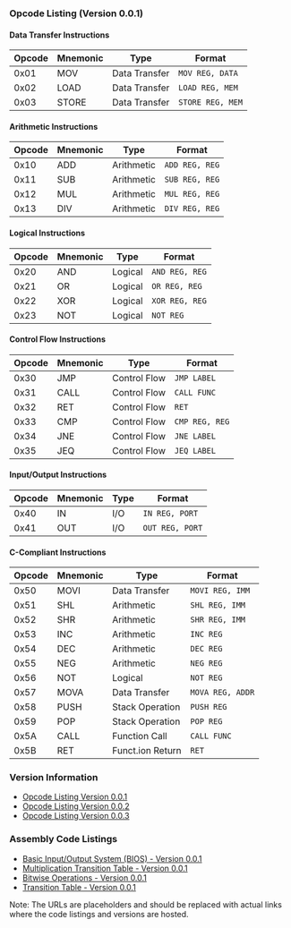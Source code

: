 ### Opcode Listing (Version 0.0.1)

#### Data Transfer Instructions
| Opcode | Mnemonic | Type         | Format       |
|--------|----------|--------------|--------------|
| 0x01   | MOV      | Data Transfer | `MOV REG, DATA` |
| 0x02   | LOAD     | Data Transfer | `LOAD REG, MEM` |
| 0x03   | STORE    | Data Transfer | `STORE REG, MEM` |

#### Arithmetic Instructions
| Opcode | Mnemonic | Type        | Format        |
|--------|----------|-------------|---------------|
| 0x10   | ADD      | Arithmetic  | `ADD REG, REG` |
| 0x11   | SUB      | Arithmetic  | `SUB REG, REG` |
| 0x12   | MUL      | Arithmetic  | `MUL REG, REG` |
| 0x13   | DIV      | Arithmetic  | `DIV REG, REG` |

#### Logical Instructions
| Opcode | Mnemonic | Type     | Format        |
|--------|----------|----------|---------------|
| 0x20   | AND      | Logical  | `AND REG, REG` |
| 0x21   | OR       | Logical  | `OR REG, REG`  |
| 0x22   | XOR      | Logical  | `XOR REG, REG` |
| 0x23   | NOT      | Logical  | `NOT REG`      |

#### Control Flow Instructions
| Opcode | Mnemonic | Type          | Format             |
|--------|----------|---------------|---------------------|
| 0x30   | JMP      | Control Flow  | `JMP LABEL`         |
| 0x31   | CALL     | Control Flow  | `CALL FUNC`         |
| 0x32   | RET      | Control Flow  | `RET`               |
| 0x33   | CMP      | Control Flow  | `CMP REG, REG`      |
| 0x34   | JNE      | Control Flow  | `JNE LABEL`         |
| 0x35   | JEQ      | Control Flow  | `JEQ LABEL`         |

#### Input/Output Instructions
| Opcode | Mnemonic | Type         | Format       |
|--------|----------|--------------|--------------|
| 0x40   | IN       | I/O          | `IN REG, PORT` |
| 0x41   | OUT      | I/O          | `OUT REG, PORT` |

#### C-Compliant Instructions
| Opcode | Mnemonic | Type             | Format              |
|--------|----------|------------------|----------------------|
| 0x50   | MOVI     | Data Transfer    | `MOVI REG, IMM`      |
| 0x51   | SHL      | Arithmetic       | `SHL REG, IMM`       |
| 0x52   | SHR      | Arithmetic       | `SHR REG, IMM`       |
| 0x53   | INC      | Arithmetic       | `INC REG`            |
| 0x54   | DEC      | Arithmetic       | `DEC REG`            |
| 0x55   | NEG      | Arithmetic       | `NEG REG`            |
| 0x56   | NOT      | Logical          | `NOT REG`            |
| 0x57   | MOVA     | Data Transfer    | `MOVA REG, ADDR`     |
| 0x58   | PUSH     | Stack Operation  | `PUSH REG`           |
| 0x59   | POP      | Stack Operation  | `POP REG`            |
| 0x5A   | CALL     | Function Call    | `CALL FUNC`          |
| 0x5B   | RET      | Funct.ion Return  | `RET`                |

### Version Information
- [Opcode Listing Version 0.0.1](#)
- [Opcode Listing Version 0.0.2](#)
- [Opcode Listing Version 0.0.3](#)

### Assembly Code Listings
- [Basic Input/Output System (BIOS) - Version 0.0.1](#)
- [Multiplication Transition Table - Version 0.0.1](#)
- [Bitwise Operations - Version 0.0.1](#)
- [Transition Table - Version 0.0.1](#)

Note: The URLs are placeholders and should be replaced with actual links where the code listings and versions are hosted.

